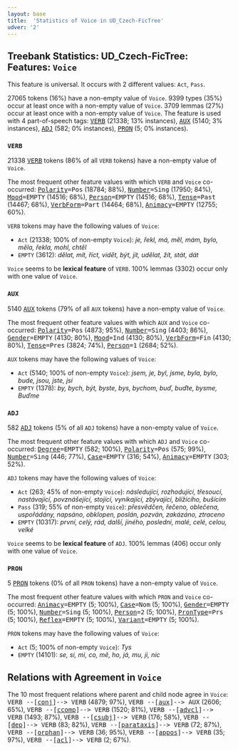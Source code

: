 ```yaml
---
layout: base
title:  'Statistics of Voice in UD_Czech-FicTree'
udver: '2'
---
```


## Treebank Statistics: UD_Czech-FicTree: Features: `Voice`

This feature is universal.
It occurs with 2 different values: `Act`, `Pass`.

27065 tokens (16%) have a non-empty value of `Voice`.
9399 types (35%) occur at least once with a non-empty value of `Voice`.
3709 lemmas (27%) occur at least once with a non-empty value of `Voice`.
The feature is used with 4 part-of-speech tags: <tt><a href="cs_fictree-pos-VERB.html">VERB</a></tt> (21338; 13% instances), <tt><a href="cs_fictree-pos-AUX.html">AUX</a></tt> (5140; 3% instances), <tt><a href="cs_fictree-pos-ADJ.html">ADJ</a></tt> (582; 0% instances), <tt><a href="cs_fictree-pos-PRON.html">PRON</a></tt> (5; 0% instances).

### `VERB`

21338 <tt><a href="cs_fictree-pos-VERB.html">VERB</a></tt> tokens (86% of all `VERB` tokens) have a non-empty value of `Voice`.

The most frequent other feature values with which `VERB` and `Voice` co-occurred: <tt><a href="cs_fictree-feat-Polarity.html">Polarity</a></tt><tt>=Pos</tt> (18784; 88%), <tt><a href="cs_fictree-feat-Number.html">Number</a></tt><tt>=Sing</tt> (17950; 84%), <tt><a href="cs_fictree-feat-Mood.html">Mood</a></tt><tt>=EMPTY</tt> (14516; 68%), <tt><a href="cs_fictree-feat-Person.html">Person</a></tt><tt>=EMPTY</tt> (14516; 68%), <tt><a href="cs_fictree-feat-Tense.html">Tense</a></tt><tt>=Past</tt> (14467; 68%), <tt><a href="cs_fictree-feat-VerbForm.html">VerbForm</a></tt><tt>=Part</tt> (14464; 68%), <tt><a href="cs_fictree-feat-Animacy.html">Animacy</a></tt><tt>=EMPTY</tt> (12755; 60%).

`VERB` tokens may have the following values of `Voice`:

* `Act` (21338; 100% of non-empty `Voice`): <em>je, řekl, má, měl, mám, bylo, měla, řekla, mohl, chtěl</em>
* `EMPTY` (3612): <em>dělat, mít, říct, vidět, být, jít, udělat, žít, stát, dát</em>

`Voice` seems to be **lexical feature** of `VERB`. 100% lemmas (3302) occur only with one value of `Voice`.

### `AUX`

5140 <tt><a href="cs_fictree-pos-AUX.html">AUX</a></tt> tokens (79% of all `AUX` tokens) have a non-empty value of `Voice`.

The most frequent other feature values with which `AUX` and `Voice` co-occurred: <tt><a href="cs_fictree-feat-Polarity.html">Polarity</a></tt><tt>=Pos</tt> (4873; 95%), <tt><a href="cs_fictree-feat-Number.html">Number</a></tt><tt>=Sing</tt> (4403; 86%), <tt><a href="cs_fictree-feat-Gender.html">Gender</a></tt><tt>=EMPTY</tt> (4130; 80%), <tt><a href="cs_fictree-feat-Mood.html">Mood</a></tt><tt>=Ind</tt> (4130; 80%), <tt><a href="cs_fictree-feat-VerbForm.html">VerbForm</a></tt><tt>=Fin</tt> (4130; 80%), <tt><a href="cs_fictree-feat-Tense.html">Tense</a></tt><tt>=Pres</tt> (3824; 74%), <tt><a href="cs_fictree-feat-Person.html">Person</a></tt><tt>=1</tt> (2684; 52%).

`AUX` tokens may have the following values of `Voice`:

* `Act` (5140; 100% of non-empty `Voice`): <em>jsem, je, byl, jsme, byla, bylo, bude, jsou, jste, jsi</em>
* `EMPTY` (1378): <em>by, bych, být, byste, bys, bychom, buď, buďte, bysme, Buďme</em>

### `ADJ`

582 <tt><a href="cs_fictree-pos-ADJ.html">ADJ</a></tt> tokens (5% of all `ADJ` tokens) have a non-empty value of `Voice`.

The most frequent other feature values with which `ADJ` and `Voice` co-occurred: <tt><a href="cs_fictree-feat-Degree.html">Degree</a></tt><tt>=EMPTY</tt> (582; 100%), <tt><a href="cs_fictree-feat-Polarity.html">Polarity</a></tt><tt>=Pos</tt> (575; 99%), <tt><a href="cs_fictree-feat-Number.html">Number</a></tt><tt>=Sing</tt> (446; 77%), <tt><a href="cs_fictree-feat-Case.html">Case</a></tt><tt>=EMPTY</tt> (316; 54%), <tt><a href="cs_fictree-feat-Animacy.html">Animacy</a></tt><tt>=EMPTY</tt> (303; 52%).

`ADJ` tokens may have the following values of `Voice`:

* `Act` (263; 45% of non-empty `Voice`): <em>následující, rozhodující, třesoucí, nastávající, povznášející, stojící, vynikající, zbývající, blížícího, bušícím</em>
* `Pass` (319; 55% of non-empty `Voice`): <em>přesvědčen, řečeno, oblečena, uspořádány, napsáno, obklopen, poslán, pozván, zakázáno, ztraceno</em>
* `EMPTY` (10317): <em>první, celý, rád, další, jiného, poslední, malé, celé, celou, velké</em>

`Voice` seems to be **lexical feature** of `ADJ`. 100% lemmas (406) occur only with one value of `Voice`.

### `PRON`

5 <tt><a href="cs_fictree-pos-PRON.html">PRON</a></tt> tokens (0% of all `PRON` tokens) have a non-empty value of `Voice`.

The most frequent other feature values with which `PRON` and `Voice` co-occurred: <tt><a href="cs_fictree-feat-Animacy.html">Animacy</a></tt><tt>=EMPTY</tt> (5; 100%), <tt><a href="cs_fictree-feat-Case.html">Case</a></tt><tt>=Nom</tt> (5; 100%), <tt><a href="cs_fictree-feat-Gender.html">Gender</a></tt><tt>=EMPTY</tt> (5; 100%), <tt><a href="cs_fictree-feat-Number.html">Number</a></tt><tt>=Sing</tt> (5; 100%), <tt><a href="cs_fictree-feat-Person.html">Person</a></tt><tt>=2</tt> (5; 100%), <tt><a href="cs_fictree-feat-PronType.html">PronType</a></tt><tt>=Prs</tt> (5; 100%), <tt><a href="cs_fictree-feat-Reflex.html">Reflex</a></tt><tt>=EMPTY</tt> (5; 100%), <tt><a href="cs_fictree-feat-Variant.html">Variant</a></tt><tt>=EMPTY</tt> (5; 100%).

`PRON` tokens may have the following values of `Voice`:

* `Act` (5; 100% of non-empty `Voice`): <em>Tys</em>
* `EMPTY` (14101): <em>se, si, mi, co, mě, ho, já, mu, ji, nic</em>

## Relations with Agreement in `Voice`

The 10 most frequent relations where parent and child node agree in `Voice`:
<tt>VERB --[<tt><a href="cs_fictree-dep-conj.html">conj</a></tt>]--> VERB</tt> (4879; 97%),
<tt>VERB --[<tt><a href="cs_fictree-dep-aux.html">aux</a></tt>]--> AUX</tt> (2606; 65%),
<tt>VERB --[<tt><a href="cs_fictree-dep-ccomp.html">ccomp</a></tt>]--> VERB</tt> (1520; 81%),
<tt>VERB --[<tt><a href="cs_fictree-dep-advcl.html">advcl</a></tt>]--> VERB</tt> (1493; 87%),
<tt>VERB --[<tt><a href="cs_fictree-dep-csubj.html">csubj</a></tt>]--> VERB</tt> (176; 58%),
<tt>VERB --[<tt><a href="cs_fictree-dep-dep.html">dep</a></tt>]--> VERB</tt> (83; 82%),
<tt>VERB --[<tt><a href="cs_fictree-dep-parataxis.html">parataxis</a></tt>]--> VERB</tt> (72; 87%),
<tt>VERB --[<tt><a href="cs_fictree-dep-orphan.html">orphan</a></tt>]--> VERB</tt> (36; 95%),
<tt>VERB --[<tt><a href="cs_fictree-dep-appos.html">appos</a></tt>]--> VERB</tt> (35; 97%),
<tt>VERB --[<tt><a href="cs_fictree-dep-acl.html">acl</a></tt>]--> VERB</tt> (2; 67%).

